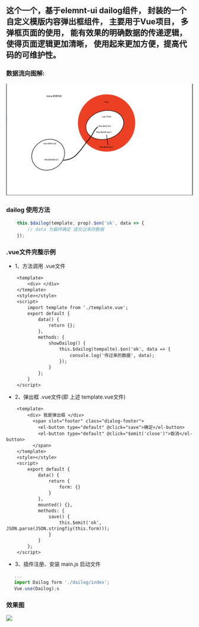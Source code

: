 ## 这个一个，基于elemnt-ui dailog组件， 封装的一个自定义模版内容弹出框组件， 主要用于Vue项目， 多弹框页面的使用， 能有效果的明确数据的传递逻辑，使得页面逻辑更加清晰， 使用起来更加方便，提高代码的可维护性。

### 数据流向图解:
<img src='./data-transfer.png'>

### dailog 使用方法
```javascript
    this.$dailog(template, prop).$on('ok', data => {
        // data 为最终确定 提交过来的数据
    });
```
### .vue文件完整示例
- 1、方法调用 .vue文件
```vue
    <template>
        <div> </div>
    </template>
    <style></style>
    <script>
        import template from './template.vue';
        export default {
            data() {
                return {};
            },
            methods: {
                showDailog() {
                    this.$dailog(tempalte).$on('ok', data => {
                        console.log('传过来的数据', data);
                    });
                }
            };
        }
    </script>
```
- 2、弹出框 .vue文件(即 上述 template.vue文件)
```vue
    <template>
        <div> 我是弹出框 </div>
          <span slot="footer" class="dialog-footer">
            <el-button type="default" @click="save">确定</el-button>
            <el-button type="default" @click="$emit('close')">取消</el-button>
          </span>
    </template>
    <style></style>
    <script>
        export default {
            data() {
                return {
                    form: {}
                }
            },
            mounted() {},
            methods: {
                save() {
                    this.$emit('ok', JSON.parse(JSON.stringfiy(this.form)));
                }
            }
        };
    </script>
```
- 3、插件注册、安装 main.js 启动文件
```javascript
   ...
   import Dailog form './dailog/index';
   Vue.use(Dailog);s
```
### 效果图
<img src='./dailog.gif'>




